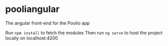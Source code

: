 # pooliangular
The angular front-end for the Poolio app


Run `npm install` to fetch the modules
Then run `ng serve` to host the project locally on localhost:4200
